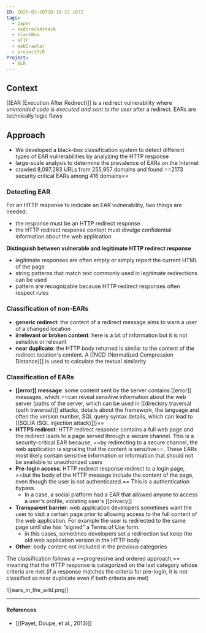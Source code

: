 ```yaml
---
ID: 2025-03-20T10:30:32.187Z
tags:
  - paper
  - redirectAttack
  - blackBox
  - HTTP
  - webCrawler
  - projectSLR
Project:
  - SLR
---
```

## Context

[[EAR (Execution After Redirect)]] is a redirect vulnerability where *unintended code is executed and sent to the user* after a redirect. EARs are technically logic flaws
## Approach

- We developed a black-box classification system to detect different types of EAR vulnerabilities by analyzing the HTTP response
- large-scale analysis to determine the prevalence of EARs on the Internet
- crawled 8,097,283 URLs from 255,957 domains and found ==2173 security critical EARs among 416 domains==

### Detecting EAR

For an HTTP response to indicate an EAR vulnerability, two things are needed:
- the response must be an HTTP redirect response
- the HTTP redirect response content must divulge confidential information about the web application

**Distinguish between vulnerable and legitimate HTTP redirect response**
- legitimate responses are often empty or simply report the current HTML of the page
- string patterns that match text commonly used in legitimate redirections can be used
- pattern are recognizable because HTTP redirect responses often respect rules
### Classification of non-EARs

- **generic redirect**: the content of a redirect message aims to warn a user of a changed location
- **irrelevant or broken content**: here is a bit of information but it is not sensitive or relevant
- **near duplicate**: the HTTP body returned is similar to the content of the redirect location's content. A [[NCD (Normalized Compression Distance)]] is used to calculate the textual similarity

### Classification of EARs

- **[[error]] message**: some content sent by the server contains [[error]] messages, which ==can reveal sensitive information about the web server (paths of the server, which can be used in [[directory traversal (path traversal)]] attacks, details about the framework, the language and often the version number, SQL query syntax details, which can lead to [[SQLIA (SQL injection attack)]])==
- **HTTPS redirect**: HTTP redirect response contains a full web page and the redirect leads to a page served through a secure channel. This is a security-critical EAR because, ==by redirecting to a secure channel, the web application is signaling that the content is sensitive==. These EARs most likely contain sensitive information or information that should not be available to unauthorized users
- **Pre-login access**: HTTP redirect response redirect to a login page, ==but the body of the HTTP message include the content of the page, even though the user is not authenticated.== This is a authentication bypass.
	- In a case, a social platform had a EAR that allowed anyone to access a user's profile, violating user's [[privacy]]
- **Transparent barrier**: web application developers sometimes want the user to visit a certain page prior to allowing access to the full content of the web application. For example the user is redirected to the same page until she has “signed” a Terms of Use form.
	- in this cases, sometimes developers set a redirection but keep the old web application version in the HTTP body
- **Other**: body content not included in the previous categories

The classification follows a ==progressive and ordered approach,== meaning that the HTTP response is categorized on the last category whose criteria are met (if a response matches the criteria for pre-login, it is not classified as near duplicate even if both criteria are met)

![[ears_in_the_wild.png]]

---
#### References
- [[(Payet, Doupe, et al., 2013)]]
